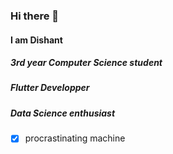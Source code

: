 ### Hi there 👋
#### I am Dishant
##### 3rd year Computer Science student 
##### Flutter Developper
##### Data Science enthusiast
- [x] procrastinating machine
